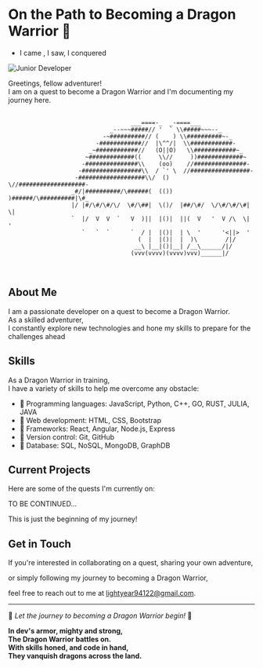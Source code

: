 # On the Path to Becoming a Dragon Warrior 🐉
- I came , I saw, I conquered 

![Junior Developer](https://media.giphy.com/media/xTk2YPyZ08C7qL41YA/giphy.gif)<br/>


Greetings, fellow adventurer! <br/>
I am on a quest to become a Dragon Warrior and I'm documenting my journey here.<br/>
<br/>

                                       ___====-_  _-====___
                                 _--~~~#####// '  ` \\#####~~~--_
                               -~##########// (    ) \\##########~-_
                             -############//  |\^^/|  \\############-
                           _~############//   (O||O)   \\############~_
                          ~#############((     \\//     ))#############~
                         -###############\\    (oo)    //###############-
                        -#################\\  / `' \  //#################-
                       -###################\\/  ()  \//###################-
                      _#/|##########/\######(  (())  )######/\##########|\#_
                      |/ |#/\#/\#/\/  \#/\##|  \()/  |##/\#/  \/\#/\#/\#| \|
                      `  |/  V  V  `   V  )||  |()|  ||(  V   '  V /\  \|  '
                         `   `  `      `  / |  |()|  | \  '      '<||>  '
                                         (  |  |()|  |  )\        /|/
                                        __\ |__|()|__| /__\______/|/
                                       (vvv(vvvv)(vvvv)vvv)______|/
<br/>

## About Me


I am a passionate developer on a quest to become a Dragon Warrior. <br/>
As a skilled adventurer, <br/>
I constantly explore new technologies and hone my skills to prepare for the challenges ahead

## Skills
As a Dragon Warrior in training, <br/>
I have a variety of skills to help me overcome any obstacle:


- 🔰 Programming languages: JavaScript, Python, C++, GO, RUST, JULIA, JAVA
- 🔰 Web development: HTML, CSS, Bootstrap
- 🔰 Frameworks: React, Angular, Node.js, Express
- 🔰 Version control: Git, GitHub
- 🔰 Database: SQL, NoSQL, MongoDB, GraphDB

## Current Projects
Here are some of the quests I'm currently on:

TO BE CONTINUED... 

This is just the beginning of my journey!

## Get in Touch

If you're interested in collaborating on a quest, sharing your own adventure, 

or simply following my journey to becoming a Dragon Warrior, 

feel free to reach out to me at lightyear94122@gmail.com.


---
🐉 *Let the journey to becoming a Dragon Warrior begin!* 🐉



**In dev's armor, mighty and strong,<br/> 
The Dragon Warrior battles on.<br/>
With skills honed, and code in hand,<br/>
They vanquish dragons across the land.** 
